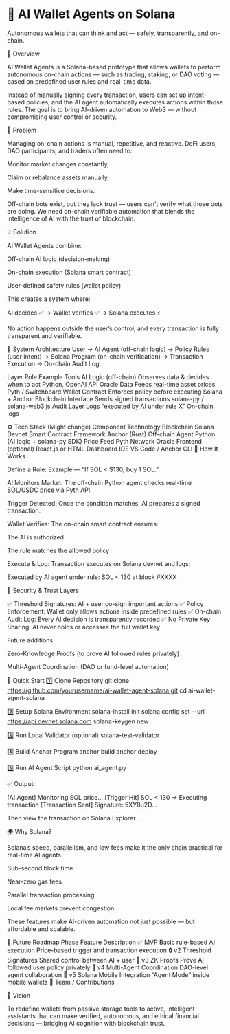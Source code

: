 # 🧠 AI Wallet Agents on Solana

Autonomous wallets that can think and act — safely, transparently, and on-chain.

🚀 Overview

AI Wallet Agents is a Solana-based prototype that allows wallets to perform autonomous on-chain actions — such as trading, staking, or DAO voting — based on predefined user rules and real-time data.

Instead of manually signing every transaction, users can set up intent-based policies, and the AI agent automatically executes actions within those rules.
The goal is to bring AI-driven automation to Web3 — without compromising user control or security.

🎯 Problem

Managing on-chain actions is manual, repetitive, and reactive.
DeFi users, DAO participants, and traders often need to:

Monitor market changes constantly,

Claim or rebalance assets manually,

Make time-sensitive decisions.

Off-chain bots exist, but they lack trust — users can’t verify what those bots are doing.
We need on-chain verifiable automation that blends the intelligence of AI with the trust of blockchain.

💡 Solution

AI Wallet Agents combine:

Off-chain AI logic (decision-making)

On-chain execution (Solana smart contract)

User-defined safety rules (wallet policy)

This creates a system where:

AI decides ✅ → Wallet verifies ✅ → Solana executes ⚡

No action happens outside the user’s control, and every transaction is fully transparent and verifiable.

🧩 System Architecture
User → AI Agent (off-chain logic)
      → Policy Rules (user intent)
      → Solana Program (on-chain verification)
      → Transaction Execution
      → On-chain Audit Log

Layer	Role	Example Tools
AI Logic (off-chain)	Observes data & decides when to act	Python, OpenAI API
Oracle Data	Feeds real-time asset prices	Pyth / Switchboard
Wallet Contract	Enforces policy before executing	Solana + Anchor
Blockchain Interface	Sends signed transactions	solana-py / solana-web3.js
Audit Layer	Logs “executed by AI under rule X”	On-chain logs

⚙️ Tech Stack (Might change)
Component	Technology
Blockchain	Solana Devnet
Smart Contract Framework	Anchor (Rust)
Off-chain Agent	Python (AI logic + solana-py SDK)
Price Feed	Pyth Network Oracle
Frontend (optional)	React.js or HTML Dashboard
IDE	VS Code / Anchor CLI
🔧 How It Works

Define a Rule:
Example — “If SOL < $130, buy 1 SOL.”

AI Monitors Market:
The off-chain Python agent checks real-time SOL/USDC price via Pyth API.

Trigger Detected:
Once the condition matches, AI prepares a signed transaction.

Wallet Verifies:
The on-chain smart contract ensures:

The AI is authorized

The rule matches the allowed policy

Execute & Log:
Transaction executes on Solana devnet and logs:

Executed by AI agent under rule: SOL < 130 at block #XXXX

🔐 Security & Trust Layers

✅ Threshold Signatures: AI + user co-sign important actions
✅ Policy Enforcement: Wallet only allows actions inside predefined rules
✅ On-chain Audit Log: Every AI decision is transparently recorded
✅ No Private Key Sharing: AI never holds or accesses the full wallet key

Future additions:

Zero-Knowledge Proofs (to prove AI followed rules privately)

Multi-Agent Coordination (DAO or fund-level automation)

🧪 Quick Start
1️⃣ Clone Repository
git clone https://github.com/yourusername/ai-wallet-agent-solana.git
cd ai-wallet-agent-solana

2️⃣ Setup Solana Environment
solana-install init
solana config set --url https://api.devnet.solana.com
solana-keygen new

3️⃣ Run Local Validator (optional)
solana-test-validator

4️⃣ Build Anchor Program
anchor build
anchor deploy

5️⃣ Run AI Agent Script
python ai_agent.py


✅ Output:

[AI Agent] Monitoring SOL price...
[Trigger Hit] SOL < 130 → Executing transaction
[Transaction Sent] Signature: 5XY8u2D...


Then view the transaction on Solana Explorer
.

🌍 Why Solana?

Solana’s speed, parallelism, and low fees make it the only chain practical for real-time AI agents.

Sub-second block time

Near-zero gas fees

Parallel transaction processing

Local fee markets prevent congestion

These features make AI-driven automation not just possible — but affordable and scalable.

🧱 Future Roadmap
Phase	Feature	Description
✅ MVP	Basic rule-based AI execution	Price-based trigger and transaction execution
🔒 v2	Threshold Signatures	Shared control between AI + user
🧠 v3	ZK Proofs	Prove AI followed user policy privately
🧩 v4	Multi-Agent Coordination	DAO-level agent collaboration
📱 v5	Solana Mobile Integration	“Agent Mode” inside mobile wallets
👥 Team / Contributions

🧭 Vision

To redefine wallets from passive storage tools to active, intelligent assistants that can make verified, autonomous, and ethical financial decisions —
bridging AI cognition with blockchain trust.
